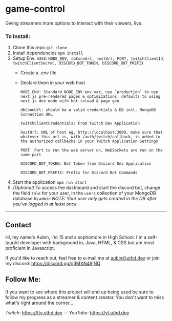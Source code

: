 # game-control
Giving streamers more options to interact with their viewers, live.

### To Install:
1. Clone this repo `git clone`
2. Install dependencies `npm install`
3. Setup Env. vars: `NODE_ENV, dbConnUrl, hostUrl, PORT, twitchClientId, twitchClientSecret, DISCORD_BOT_TOKEN, DISCORD_BOT_PREFIX`
   - Create a .env file
   - Declare them in your web host
   
         NODE_ENV: Standard NODE_ENV env var, use `production` to use next.js pre-rendered pages & optimizations, defaults to using next.js dev mode with hot-reload & page gen

         dbConnUrl: should be a valid credentials & DB incl. MongoDB Connection URL

         twitchClientCredentials: From Twitch Dev Application

         hostUrl: URL of host eg. http://localhost:3000, make sure that whatever this url is, with /auth/twitch/callback, is added to the authorized callbacks in your Twitch Application Settings

         PORT: Port to run the web server on, WebSockets are run on the same port

         DISCORD_BOT_TOKEN: Bot Token from Discord Dev Application

         DISCORD_BOT_PREFIX: Prefix for Discord Bot Commands

4. Start the application `npm run start`
5. *(Optional)* To access the dashboard and start the discord bot, change the field `role` for your user, in the `users` collection of your MongoDB database to `admin`
*NOTE: Your user only gets created in the DB after you've logged in at least once*
---

## Contact
Hi, my name's Aubin, I'm 15 and a sophomore in High School. I'm a self-taught developer with background in,
Java, HTML, & CSS but am most proficient in Javascript.

If you'd like to reach out, feel free to e-mail me at aubin@uthd.dev or join my discord: https://discord.gg/g3MXN49jNQ


## Follow Me:
If you want to see where this project will end up being used be sure to follow my progress as a streamer & content creator.
You don't want to miss what's right around the corner...

*Twitch:* https://ttv.uthd.dev -- *YouTube:* https://yt.uthd.dev
